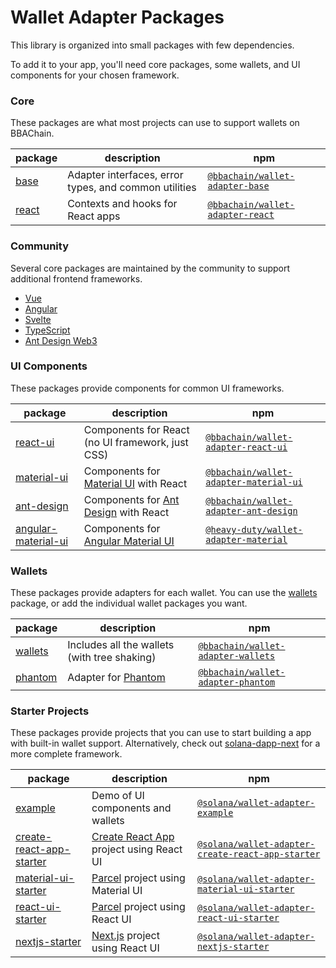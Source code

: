 # Wallet Adapter Packages

This library is organized into small packages with few dependencies.

To add it to your app, you'll need core packages, some wallets, and UI components for your chosen framework.

### Core
These packages are what most projects can use to support wallets on BBAChain.

| package                                                                                | description                                           | npm                                                                                          |
|----------------------------------------------------------------------------------------|-------------------------------------------------------|----------------------------------------------------------------------------------------------|
| [base](https://github.com/bbachain/wallet-adapter/tree/master/packages/core/base)      | Adapter interfaces, error types, and common utilities | [`@bbachain/wallet-adapter-base`](https://npmjs.com/package/@bbachain/wallet-adapter-base)   |
| [react](https://github.com/bbachain/wallet-adapter/tree/master/packages/core/react)    | Contexts and hooks for React apps                     | [`@bbachain/wallet-adapter-react`](https://npmjs.com/package/@bbachain/wallet-adapter-react) |

### Community
Several core packages are maintained by the community to support additional frontend frameworks.

- [Vue](https://github.com/lorisleiva/solana-wallets-vue)
- [Angular](https://github.com/heavy-duty/platform/tree/master/libs/wallet-adapter)
- [Svelte](https://github.com/aztemi/svelte-on-solana-wallet-adapter)
- [TypeScript](https://github.com/ronanyeah/solana-connect)
- [Ant Design Web3](https://web3.ant.design/components/solana)

### UI Components
These packages provide components for common UI frameworks.

| package                                                                                                   | description                                                        | npm                                                                                                        |
|-----------------------------------------------------------------------------------------------------------|--------------------------------------------------------------------|------------------------------------------------------------------------------------------------------------|
| [react-ui](https://github.com/bbachain/wallet-adapter/tree/master/packages/ui/react-ui)                   | Components for React (no UI framework, just CSS)                   | [`@bbachain/wallet-adapter-react-ui`](https://npmjs.com/package/@bbachain/wallet-adapter-react-ui)         |
| [material-ui](https://github.com/bbachain/wallet-adapter/tree/master/packages/ui/material-ui)             | Components for [Material UI](https://material-ui.com) with React   | [`@bbachain/wallet-adapter-material-ui`](https://npmjs.com/package/@bbachain/wallet-adapter-material-ui)   |
| [ant-design](https://github.com/bbachain/wallet-adapter/tree/master/packages/ui/ant-design)               | Components for [Ant Design](https://ant.design) with React         | [`@bbachain/wallet-adapter-ant-design`](https://npmjs.com/package/@bbachain/wallet-adapter-ant-design)     |
| [angular-material-ui](https://github.com/heavy-duty/platform/tree/master/libs/wallet-adapter/ui/material) | Components for [Angular Material UI](https://material.angular.io/) | [`@heavy-duty/wallet-adapter-material`](https://www.npmjs.com/package/@heavy-duty/wallet-adapter-material) |

### Wallets
These packages provide adapters for each wallet.
You can use the [wallets](https://github.com/bbachain/wallet-adapter/tree/master/packages/wallets/wallets) package, or add the individual wallet packages you want.

| package                                                                                                   | description                                                     | npm                                                                                                           |
|-----------------------------------------------------------------------------------------------------------|-----------------------------------------------------------------|---------------------------------------------------------------------------------------------------------------|
| [wallets](https://github.com/bbachain/wallet-adapter/tree/master/packages/wallets/wallets)                | Includes all the wallets (with tree shaking)                    | [`@bbachain/wallet-adapter-wallets`](https://npmjs.com/package/@bbachain/wallet-adapter-wallets)              |
| [phantom](https://github.com/bbachain/wallet-adapter/tree/master/packages/wallets/phantom)                | Adapter for [Phantom](https://phantom.app)                      | [`@bbachain/wallet-adapter-phantom`](https://npmjs.com/package/@bbachain/wallet-adapter-phantom)              |

### Starter Projects
These packages provide projects that you can use to start building a app with built-in wallet support.
Alternatively, check out [solana-dapp-next](https://github.com/lisenmayben/solana-dapp-next) for a more complete framework.

| package                                                                                                                         | description                                                             | npm                                                                                                                            |
|---------------------------------------------------------------------------------------------------------------------------------|-------------------------------------------------------------------------|--------------------------------------------------------------------------------------------------------------------------------|
| [example](https://github.com/solana-labs/wallet-adapter/tree/master/packages/starter/example)                                   | Demo of UI components and wallets                                       | [`@solana/wallet-adapter-example`](https://npmjs.com/package/@solana/wallet-adapter-example)                                   |
| [create-react-app-starter](https://github.com/solana-labs/wallet-adapter/tree/master/packages/starter/create-react-app-starter) | [Create React App](https://create-react-app.dev) project using React UI | [`@solana/wallet-adapter-create-react-app-starter`](https://npmjs.com/package/@solana/wallet-adapter-create-react-app-starter) |
| [material-ui-starter](https://github.com/solana-labs/wallet-adapter/tree/master/packages/starter/material-ui-starter)           | [Parcel](https://parceljs.org) project using Material UI                | [`@solana/wallet-adapter-material-ui-starter`](https://npmjs.com/package/@solana/wallet-adapter-material-ui-starter)           |
| [react-ui-starter](https://github.com/solana-labs/wallet-adapter/tree/master/packages/starter/react-ui-starter)                 | [Parcel](https://parceljs.org) project using React UI                   | [`@solana/wallet-adapter-react-ui-starter`](https://npmjs.com/package/@solana/wallet-adapter-react-ui-starter)                 |
| [nextjs-starter](https://github.com/solana-labs/wallet-adapter/tree/master/packages/starter/nextjs-starter)                     | [Next.js](https://nextjs.org) project using React UI                    | [`@solana/wallet-adapter-nextjs-starter`](https://npmjs.com/package/@solana/wallet-adapter-nextjs-starter)                     |
